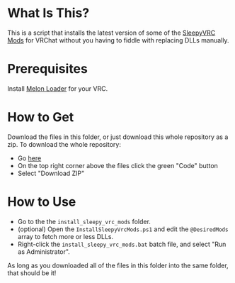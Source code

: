 # What Is This?
This is a script that installs the latest version of some of the [SleepyVRC Mods](https://github.com/SleepyVRC/Mods) for VRChat without you having to fiddle with replacing DLLs manually.

# Prerequisites
Install [Melon Loader](https://melonwiki.xyz/#/) for your VRC.

# How to Get
Download the files in this folder, or just download this whole repository as a zip. To download the whole repository:
- Go [here](https://github.com/Cylowatt/random-scripts)
- On the top right corner above the files click the green "Code" button
- Select "Download ZIP"

# How to Use
- Go to the the `install_sleepy_vrc_mods` folder.
- (optional) Open the `InstallSleepyVrcMods.ps1` and edit the `@DesiredMods` array to fetch more or less DLLs.
- Right-click the `install_sleepy_vrc_mods.bat` batch file, and select "Run as Administrator".

As long as you downloaded all of the files in this folder into the same folder, that should be it!
